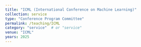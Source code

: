 ```yaml
---
title: "ICML (International Conference on Machine Learning)"
collection: service
type: "Conference Program Committee"
permalink: /teaching/ICML
category: "service"  # or "service"
venue: "ICML"
years: 2025
---
```

